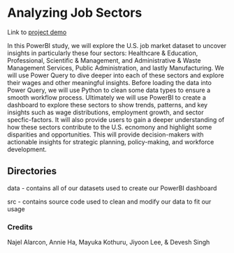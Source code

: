 # Analyzing Job Sectors

Link to [project demo](<URL>)

In this PowerBI study, we will explore the U.S. job market dataset to uncover insights in particularly these four sectors: Healthcare & Education, Professional, Scientific & Management, and Administrative & Waste Management Services, Public Administration, and lastly Manufacturing. We will use Power Query to dive deeper into each of these sectors and explore their wages and other meaningful insights. Before loading the data into Power Query, we will use Python to clean some data types to ensure a smooth workflow process. Ultimately we will use PowerBI to create a dashboard to explore these sectors to show trends, patterns, and key insights such as wage distributions, employment growth, and sector specfic-factors. It will also provide users to gain a deeper understanding of how these sectors contribute to the U.S. ecnomony and highlight some disparities and opportunities. This will provide decision-makers with actionable insights for strategic planning, policy-making, and workforce development.

## Directories

data - contains all of our datasets used to create our PowerBI dashboard

src - contains source code used to clean and modify our data to fit our usage

### Credits
Najel Alarcon, Annie Ha, Mayuka Kothuru, Jiyoon Lee, & Devesh Singh
